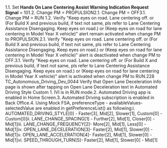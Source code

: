 1.1. Set **Hands On Lane Centering Assist Warning Indication Request Signal** = 101.2. Change PM = PROPULSION2.1. Change PM = OFF3.1. Change PM = RUN 1.2. Verify "Keep eyes on road. Lane centering off. or (For Build X and previous build, if text not same, pls refer to Lane Centering Assistance Disengaging. Keep eyes on road.) or (Keep eyes on road for lane centering in Model Year X vehicle)" alert remain activated when change PM to PROPULSION.2.1. Verify "Keep eyes on road. Lane centering off. or (For Build X and previous build, if text not same, pls refer to Lane Centering Assistance Disengaging. Keep eyes on road.) or (Keep eyes on road for lane centering in Model Year X vehicle)" alert is deactivated when change PM to OFF.3.1. Verify "Keep eyes on road. Lane centering off. or (For Build X and previous build, if text not same, pls refer to Lane Centering Assistance Disengaging. Keep eyes on road.) or (Keep eyes on road for lane centering in Model Year X vehicle)" alert is activated when change PM to RUN.228 TC_Autonomous_Driving_Dev_0044 Verify that Open Lane Deceleration Info page is shown after tapping on Open Lane Deceleration text in Automated Driving Style Custom 1. IVI is in RUN mode.2. Automated Driving app is enabled in Home Screen.3. Automated Driving subscription is enabled in Back Office.4. Using Mock FSA, preferenceType - availableValues- selectedValue are enabled in getPreferenceList() as following:i. AUTOMATED_DRIVING_STYLE[0] - Faster[3], Mid[2], Slower[1], Custom[0] - Custom[0]ii. LANE_CHANGE_SPACING[1] - Further[2], Mid[1], Closer[0] - Mid[1]iii. LANE_CHANGE_FREQUENCY[2]- More[2], Mid[1], Less[0] - Mid[1]iv. OPEN_LANE_DECELERATION[3]- Faster[2], Mid[1], Slower[0] - Mid[1]v. OPEN_LANE_ACCELERATION[4]- Faster[2], Mid[1], Slower[0] - Mid[1]vi. SPEED_THROUGH_TURN[5]- Faster[2], Mid[1], Slower[0] - Mid[1]